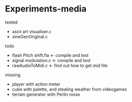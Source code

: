 # Experiments-media

tested
* ascii art visualiser.c
* sineGenOriginal.c

todo
* flash Pitch shift.fla	<- compile and test
* signal modulation.c   <- compile and test	
* rawAudioToMidi.c	<- find out how to get mid file

missing
* player with action meter
* cube with palette, and stealing weather from videogames
* terrain generator with Perlin noise
